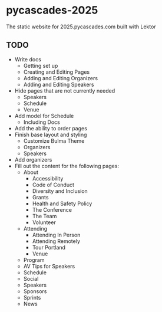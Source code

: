 # pycascades-2025
The static website for 2025.pycascades.com built with Lektor


## TODO
- Write docs
    - Getting set up
    - Creating and Editing Pages
    - Adding and Editing Organizers
    - Adding and Editing Speakers
- Hide pages that are not currently needed
    - Speakers
    - Schedule
    - Venue
- Add model for Schedule
    - Including Docs
- Add the ability to order pages
- Finish base layout and styling
    - Customize Bulma Theme
    - Organizers
    - Speakers
- Add organizers
- Fill out the content for the following pages:
    - About
        - Accessibility
        - Code of Conduct
        - Diversity and Inclusion
        - Grants
        - Health and Safety Policy
        - The Conference
        - The Team
        - Volunteer
    - Attending
        - Attending In Person
        - Attending Remotely
        - Tour Portland
        - Venue
    - Program
    - AV Tips for Speakers
    - Schedule
    - Social
    - Speakers
    - Sponsors
    - Sprints
    - News
